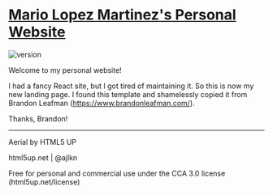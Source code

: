 # [Mario Lopez Martinez's Personal Website](https://mariolopez.org)

![version](https://img.shields.io/badge/version-2.4.0-blue.svg)

Welcome to my personal website!

I had a fancy React site, but I got tired of maintaining it. So this is now my new landing page. I found this template and shamelessly copied it from Brandon Leafman (<https://www.brandonleafman.com/>).

Thanks, Brandon!

---

Aerial by HTML5 UP

html5up.net | @ajlkn

Free for personal and commercial use under the CCA 3.0 license (html5up.net/license)
